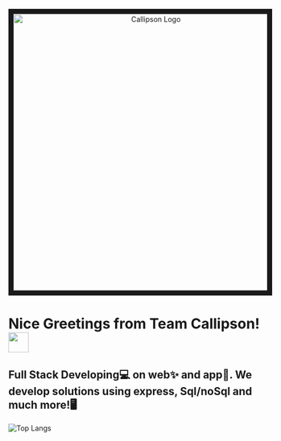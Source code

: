 <p align='center'>
  <img src="https://cdn.shopify.com/s/files/1/0655/5087/6900/files/My-project-1-_1_-_1.png" alt="Callipson Logo" border="10" height="550" />


# Nice Greetings from Team Callipson! <img src="./Assets/wave.gif" height="40px">
## Full Stack Developing💻 on web✨ and app📲. We develop solutions using express, Sql/noSql and much more!🖥️

![Top Langs](https://github-readme-stats.vercel.app/api/top-langs/?username=calipsow&layout=compact)
<br />
<br />

</p>
